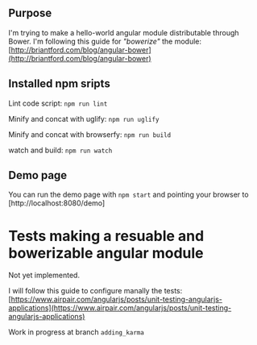 ## Purpose

I'm trying to make a hello-world angular module distributable through Bower.
I'm following this guide for _"bowerize"_ the module: [http://briantford.com/blog/angular-bower](http://briantford.com/blog/angular-bower)

## Installed npm sripts

Lint code script: ```npm run lint```

Minify and concat with uglify: ```npm run uglify``` 

Minify and concat with browserfy: ```npm run build```

watch and build: ```npm run watch```

## Demo page

You can run the demo page with ```npm start``` and pointing your browser to [http://localhost:8080/demo]


# Tests making a resuable and bowerizable angular module

Not yet implemented.

I will follow this guide to configure manally the tests: [https://www.airpair.com/angularjs/posts/unit-testing-angularjs-applications](https://www.airpair.com/angularjs/posts/unit-testing-angularjs-applications)

Work in progress at branch ```adding_karma```
